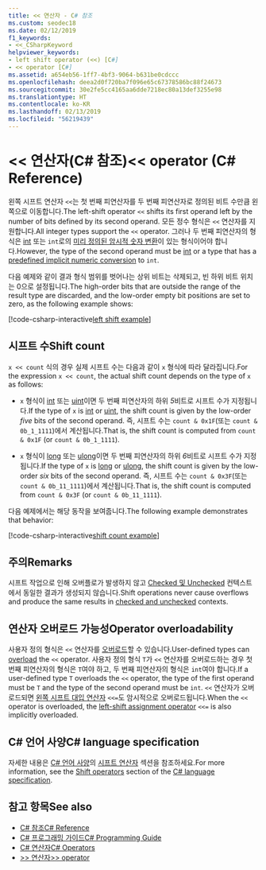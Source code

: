 ```yaml
---
title: << 연산자 - C# 참조
ms.custom: seodec18
ms.date: 02/12/2019
f1_keywords:
- <<_CSharpKeyword
helpviewer_keywords:
- left shift operator (<<) [C#]
- << operator [C#]
ms.assetid: a654eb56-1ff7-4bf3-9064-b631be0cdccc
ms.openlocfilehash: deea2d0f720ba7f096e65c67378586bc88f24673
ms.sourcegitcommit: 30e2fe5cc4165aa6dde7218ec80a13def3255e98
ms.translationtype: HT
ms.contentlocale: ko-KR
ms.lasthandoff: 02/13/2019
ms.locfileid: "56219439"
---
```

# <a name="-operator-c-reference"></a><span data-ttu-id="2ec22-102">\<\< 연산자(C# 참조)</span><span class="sxs-lookup"><span data-stu-id="2ec22-102">\<\< operator (C# Reference)</span></span>

<span data-ttu-id="2ec22-103">왼쪽 시프트 연산자 `<<`는 첫 번째 피연산자를 두 번째 피연산자로 정의된 비트 수만큼 왼쪽으로 이동합니다.</span><span class="sxs-lookup"><span data-stu-id="2ec22-103">The left-shift operator `<<` shifts its first operand left by the number of bits defined by its second operand.</span></span> <span data-ttu-id="2ec22-104">모든 정수 형식은 `<<` 연산자를 지원합니다.</span><span class="sxs-lookup"><span data-stu-id="2ec22-104">All integer types support the `<<` operator.</span></span> <span data-ttu-id="2ec22-105">그러나 두 번째 피연산자의 형식은 [int](../keywords/int.md) 또는 `int`로의 [미리 정의된 암시적 숫자 변환](../keywords/implicit-numeric-conversions-table.md)이 있는 형식이어야 합니다.</span><span class="sxs-lookup"><span data-stu-id="2ec22-105">However, the type of the second operand must be [int](../keywords/int.md) or a type that has a [predefined implicit numeric conversion](../keywords/implicit-numeric-conversions-table.md) to `int`.</span></span>

<span data-ttu-id="2ec22-106">다음 예제와 같이 결과 형식 범위를 벗어나는 상위 비트는 삭제되고, 빈 하위 비트 위치는 0으로 설정됩니다.</span><span class="sxs-lookup"><span data-stu-id="2ec22-106">The high-order bits that are outside the range of the result type are discarded, and the low-order empty bit positions are set to zero, as the following example shows:</span></span>

[!code-csharp-interactive[left shift example](~/samples/snippets/csharp/language-reference/operators/ShiftOperatorsExamples.cs#LeftShift)]

## <a name="shift-count"></a><span data-ttu-id="2ec22-107">시프트 수</span><span class="sxs-lookup"><span data-stu-id="2ec22-107">Shift count</span></span>

<span data-ttu-id="2ec22-108">`x << count` 식의 경우 실제 시프트 수는 다음과 같이 `x` 형식에 따라 달라집니다.</span><span class="sxs-lookup"><span data-stu-id="2ec22-108">For the expression `x << count`, the actual shift count depends on the type of `x` as follows:</span></span>

- <span data-ttu-id="2ec22-109">`x` 형식이 [int](../keywords/int.md) 또는 [uint](../keywords/uint.md)이면 두 번째 피연산자의 하위 *5*비트로 시프트 수가 지정됩니다.</span><span class="sxs-lookup"><span data-stu-id="2ec22-109">If the type of `x` is [int](../keywords/int.md) or [uint](../keywords/uint.md), the shift count is given by the low-order *five* bits of the second operand.</span></span> <span data-ttu-id="2ec22-110">즉, 시프트 수는 `count & 0x1F`(또는 `count & 0b_1_1111`)에서 계산됩니다.</span><span class="sxs-lookup"><span data-stu-id="2ec22-110">That is, the shift count is computed from `count & 0x1F` (or `count & 0b_1_1111`).</span></span>

- <span data-ttu-id="2ec22-111">`x` 형식이 [long](../keywords/long.md) 또는 [ulong](../keywords/ulong.md)이면 두 번째 피연산자의 하위 *6*비트로 시프트 수가 지정됩니다.</span><span class="sxs-lookup"><span data-stu-id="2ec22-111">If the type of `x` is [long](../keywords/long.md) or [ulong](../keywords/ulong.md), the shift count is given by the low-order *six* bits of the second operand.</span></span> <span data-ttu-id="2ec22-112">즉, 시프트 수는 `count & 0x3F`(또는 `count & 0b_11_1111`)에서 계산됩니다.</span><span class="sxs-lookup"><span data-stu-id="2ec22-112">That is, the shift count is computed from `count & 0x3F` (or `count & 0b_11_1111`).</span></span>

<span data-ttu-id="2ec22-113">다음 예제에서는 해당 동작을 보여줍니다.</span><span class="sxs-lookup"><span data-stu-id="2ec22-113">The following example demonstrates that behavior:</span></span>

[!code-csharp-interactive[shift count example](~/samples/snippets/csharp/language-reference/operators/ShiftOperatorsExamples.cs#LeftShiftByLargeCount)]

## <a name="remarks"></a><span data-ttu-id="2ec22-114">주의</span><span class="sxs-lookup"><span data-stu-id="2ec22-114">Remarks</span></span>

<span data-ttu-id="2ec22-115">시프트 작업으로 인해 오버플로가 발생하지 않고 [Checked 및 Unchecked](../keywords/checked-and-unchecked.md) 컨텍스트에서 동일한 결과가 생성되지 않습니다.</span><span class="sxs-lookup"><span data-stu-id="2ec22-115">Shift operations never cause overflows and produce the same results in [checked and unchecked](../keywords/checked-and-unchecked.md) contexts.</span></span>

## <a name="operator-overloadability"></a><span data-ttu-id="2ec22-116">연산자 오버로드 가능성</span><span class="sxs-lookup"><span data-stu-id="2ec22-116">Operator overloadability</span></span>

<span data-ttu-id="2ec22-117">사용자 정의 형식은 `<<` 연산자를 [오버로드](../keywords/operator.md)할 수 있습니다.</span><span class="sxs-lookup"><span data-stu-id="2ec22-117">User-defined types can [overload](../keywords/operator.md) the `<<` operator.</span></span> <span data-ttu-id="2ec22-118">사용자 정의 형식 `T`가 `<<` 연산자를 오버로드하는 경우 첫 번째 피연산자의 형식은 `T`여야 하고, 두 번째 피연산자의 형식은 `int`여야 합니다.</span><span class="sxs-lookup"><span data-stu-id="2ec22-118">If a user-defined type `T` overloads the `<<` operator, the type of the first operand must be `T` and the type of the second operand must be `int`.</span></span> <span data-ttu-id="2ec22-119">`<<` 연산자가 오버로드되면 [왼쪽 시프트 대입 연산자](left-shift-assignment-operator.md) `<<=`도 암시적으로 오버로드됩니다.</span><span class="sxs-lookup"><span data-stu-id="2ec22-119">When the `<<` operator is overloaded, the [left-shift assignment operator](left-shift-assignment-operator.md) `<<=` is also implicitly overloaded.</span></span>

## <a name="c-language-specification"></a><span data-ttu-id="2ec22-120">C# 언어 사양</span><span class="sxs-lookup"><span data-stu-id="2ec22-120">C# language specification</span></span>

<span data-ttu-id="2ec22-121">자세한 내용은 [C# 언어 사양](../language-specification/index.md)의 [시프트 연산자](~/_csharplang/spec/expressions.md#shift-operators) 섹션을 참조하세요.</span><span class="sxs-lookup"><span data-stu-id="2ec22-121">For more information, see the [Shift operators](~/_csharplang/spec/expressions.md#shift-operators) section of the [C# language specification](../language-specification/index.md).</span></span>

## <a name="see-also"></a><span data-ttu-id="2ec22-122">참고 항목</span><span class="sxs-lookup"><span data-stu-id="2ec22-122">See also</span></span>

- [<span data-ttu-id="2ec22-123">C# 참조</span><span class="sxs-lookup"><span data-stu-id="2ec22-123">C# Reference</span></span>](../index.md)
- [<span data-ttu-id="2ec22-124">C# 프로그래밍 가이드</span><span class="sxs-lookup"><span data-stu-id="2ec22-124">C# Programming Guide</span></span>](../../programming-guide/index.md)
- [<span data-ttu-id="2ec22-125">C# 연산자</span><span class="sxs-lookup"><span data-stu-id="2ec22-125">C# Operators</span></span>](index.md)
- [<span data-ttu-id="2ec22-126">>> 연산자</span><span class="sxs-lookup"><span data-stu-id="2ec22-126">>> operator</span></span>](right-shift-operator.md)
